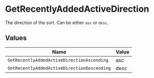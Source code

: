 # GetRecentlyAddedActiveDirection

The direction of the sort. Can be either `asc` or `desc`.



## Values

| Name                                        | Value                                       |
| ------------------------------------------- | ------------------------------------------- |
| `GetRecentlyAddedActiveDirectionAscending`  | asc                                         |
| `GetRecentlyAddedActiveDirectionDescending` | desc                                        |